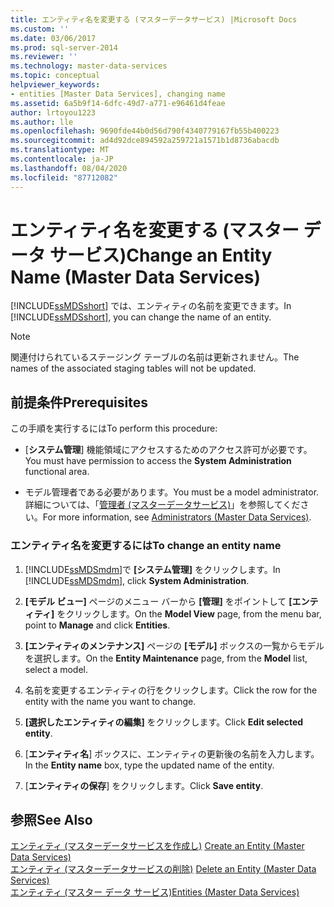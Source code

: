 ```yaml
---
title: エンティティ名を変更する (マスターデータサービス) |Microsoft Docs
ms.custom: ''
ms.date: 03/06/2017
ms.prod: sql-server-2014
ms.reviewer: ''
ms.technology: master-data-services
ms.topic: conceptual
helpviewer_keywords:
- entities [Master Data Services], changing name
ms.assetid: 6a5b9f14-6dfc-49d7-a771-e96461d4feae
author: lrtoyou1223
ms.author: lle
ms.openlocfilehash: 9690fde44b0d56d790f4340779167fb55b400223
ms.sourcegitcommit: ad4d92dce894592a259721a1571b1d8736abacdb
ms.translationtype: MT
ms.contentlocale: ja-JP
ms.lasthandoff: 08/04/2020
ms.locfileid: "87712082"
---
```

# <a name="change-an-entity-name-master-data-services"></a><span data-ttu-id="5c461-102">エンティティ名を変更する (マスター データ サービス)</span><span class="sxs-lookup"><span data-stu-id="5c461-102">Change an Entity Name (Master Data Services)</span></span>
  <span data-ttu-id="5c461-103">[!INCLUDE[ssMDSshort](../includes/ssmdsshort-md.md)] では、エンティティの名前を変更できます。</span><span class="sxs-lookup"><span data-stu-id="5c461-103">In [!INCLUDE[ssMDSshort](../includes/ssmdsshort-md.md)], you can change the name of an entity.</span></span>  
  
> [!NOTE]  
>  <span data-ttu-id="5c461-104">関連付けられているステージング テーブルの名前は更新されません。</span><span class="sxs-lookup"><span data-stu-id="5c461-104">The names of the associated staging tables will not be updated.</span></span>  
  
## <a name="prerequisites"></a><span data-ttu-id="5c461-105">前提条件</span><span class="sxs-lookup"><span data-stu-id="5c461-105">Prerequisites</span></span>  
 <span data-ttu-id="5c461-106">この手順を実行するには</span><span class="sxs-lookup"><span data-stu-id="5c461-106">To perform this procedure:</span></span>  
  
-   <span data-ttu-id="5c461-107">[**システム管理**] 機能領域にアクセスするためのアクセス許可が必要です。</span><span class="sxs-lookup"><span data-stu-id="5c461-107">You must have permission to access the **System Administration** functional area.</span></span>  
  
-   <span data-ttu-id="5c461-108">モデル管理者である必要があります。</span><span class="sxs-lookup"><span data-stu-id="5c461-108">You must be a model administrator.</span></span> <span data-ttu-id="5c461-109">詳細については、「[管理者 &#40;マスターデータサービス&#41;](administrators-master-data-services.md)」を参照してください。</span><span class="sxs-lookup"><span data-stu-id="5c461-109">For more information, see [Administrators &#40;Master Data Services&#41;](administrators-master-data-services.md).</span></span>  
  
### <a name="to-change-an-entity-name"></a><span data-ttu-id="5c461-110">エンティティ名を変更するには</span><span class="sxs-lookup"><span data-stu-id="5c461-110">To change an entity name</span></span>  
  
1.  <span data-ttu-id="5c461-111">[!INCLUDE[ssMDSmdm](../includes/ssmdsmdm-md.md)]で **[システム管理]** をクリックします。</span><span class="sxs-lookup"><span data-stu-id="5c461-111">In [!INCLUDE[ssMDSmdm](../includes/ssmdsmdm-md.md)], click **System Administration**.</span></span>  
  
2.  <span data-ttu-id="5c461-112">**[モデル ビュー]** ページのメニュー バーから **[管理]** をポイントして **[エンティティ]** をクリックします。</span><span class="sxs-lookup"><span data-stu-id="5c461-112">On the **Model View** page, from the menu bar, point to **Manage** and click **Entities**.</span></span>  
  
3.  <span data-ttu-id="5c461-113">**[エンティティのメンテナンス]** ページの **[モデル]** ボックスの一覧からモデルを選択します。</span><span class="sxs-lookup"><span data-stu-id="5c461-113">On the **Entity Maintenance** page, from the **Model** list, select a model.</span></span>  
  
4.  <span data-ttu-id="5c461-114">名前を変更するエンティティの行をクリックします。</span><span class="sxs-lookup"><span data-stu-id="5c461-114">Click the row for the entity with the name you want to change.</span></span>  
  
5.  <span data-ttu-id="5c461-115">**[選択したエンティティの編集]** をクリックします。</span><span class="sxs-lookup"><span data-stu-id="5c461-115">Click **Edit selected entity**.</span></span>  
  
6.  <span data-ttu-id="5c461-116">[**エンティティ名**] ボックスに、エンティティの更新後の名前を入力します。</span><span class="sxs-lookup"><span data-stu-id="5c461-116">In the **Entity name** box, type the updated name of the entity.</span></span>  
  
7.  <span data-ttu-id="5c461-117">[**エンティティの保存**] をクリックします。</span><span class="sxs-lookup"><span data-stu-id="5c461-117">Click **Save entity**.</span></span>  
  
## <a name="see-also"></a><span data-ttu-id="5c461-118">参照</span><span class="sxs-lookup"><span data-stu-id="5c461-118">See Also</span></span>  
 <span data-ttu-id="5c461-119">[エンティティ &#40;マスターデータサービスを作成し&#41;](create-an-entity-master-data-services.md) </span><span class="sxs-lookup"><span data-stu-id="5c461-119">[Create an Entity &#40;Master Data Services&#41;](create-an-entity-master-data-services.md) </span></span>  
 <span data-ttu-id="5c461-120">[エンティティ &#40;マスターデータサービスの削除&#41;](delete-an-entity-master-data-services.md) </span><span class="sxs-lookup"><span data-stu-id="5c461-120">[Delete an Entity &#40;Master Data Services&#41;](delete-an-entity-master-data-services.md) </span></span>  
 [<span data-ttu-id="5c461-121">エンティティ (マスター データ サービス)</span><span class="sxs-lookup"><span data-stu-id="5c461-121">Entities &#40;Master Data Services&#41;</span></span>](entities-master-data-services.md)  
  
  
